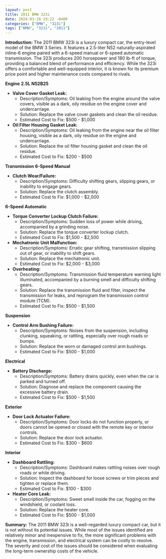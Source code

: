 ```yaml
---
layout: post
title: 2011 BMW 323i
date: 2024-03-28 19:22 -0400
categories: ["BMW", "323i"]
tags: ["BMW", "323i", "2011"]
---
```

**Introduction:**
The 2011 BMW 323i is a luxury compact car, the entry-level model of the BMW 3 Series. It features a 2.5-liter N52 naturally-aspirated inline-6 engine paired with a 6-speed manual or 6-speed automatic transmission. The 323i produces 200 horsepower and 180 lb-ft of torque, providing a balanced blend of performance and efficiency. While the 323i offers a comfortable and well-equipped interior, it is known for its premium price point and higher maintenance costs compared to rivals.

**Engine**
**2.5L N52B25**
- **Valve Cover Gasket Leak:**
  - Description/Symptoms: Oil leaking from the engine around the valve covers, visible as a dark, oily residue on the engine cover and undercarriage.
  - Solution: Replace the valve cover gaskets and clean the oil residue.
  - Estimated Cost to Fix: $500 - $1,000
- **Oil Filter Housing Gasket Leak:**
  - Description/Symptoms: Oil leaking from the engine near the oil filter housing, visible as a dark, oily residue on the engine and undercarriage.
  - Solution: Replace the oil filter housing gasket and clean the oil residue.
  - Estimated Cost to Fix: $200 - $500

**Transmission**
**6-Speed Manual**
- **Clutch Wear/Failure:**
  - Description/Symptoms: Difficulty shifting gears, slipping gears, or inability to engage gears.
  - Solution: Replace the clutch assembly.
  - Estimated Cost to Fix: $1,000 - $2,000

**6-Speed Automatic**
- **Torque Converter Lockup Clutch Failure:**
  - Description/Symptoms: Sudden loss of power while driving, accompanied by a grinding noise.
  - Solution: Replace the torque converter lockup clutch.
  - Estimated Cost to Fix: $1,500 - $2,500
- **Mechatronic Unit Malfunction:**
  - Description/Symptoms: Erratic gear shifting, transmission slipping out of gear, or inability to shift gears.
  - Solution: Replace the mechatronic unit.
  - Estimated Cost to Fix: $2,000 - $3,000
- **Overheating:**
  - Description/Symptoms: Transmission fluid temperature warning light illuminated, accompanied by a burning smell and difficulty shifting gears.
  - Solution: Replace the transmission fluid and filter, inspect the transmission for leaks, and reprogram the transmission control module (TCM).
  - Estimated Cost to Fix: $500 - $1,500

**Suspension**
- **Control Arm Bushing Failure:**
  - Description/Symptoms: Noises from the suspension, including clunking, squeaking, or rattling, especially over rough roads or bumps.
  - Solution: Replace the worn or damaged control arm bushings.
  - Estimated Cost to Fix: $500 - $1,000

**Electrical**
- **Battery Discharge:**
  - Description/Symptoms: Battery drains quickly, even when the car is parked and turned off.
  - Solution: Diagnose and replace the component causing the excessive battery drain.
  - Estimated Cost to Fix: $500 - $1,500

**Exterior**
- **Door Lock Actuator Failure:**
  - Description/Symptoms: Door locks do not function properly, or doors cannot be opened or closed with the remote key or interior controls.
  - Solution: Replace the door lock actuator.
  - Estimated Cost to Fix: $300 - $600

**Interior**
- **Dashboard Rattling:**
  - Description/Symptoms: Dashboard makes rattling noises over rough roads or while driving.
  - Solution: Inspect the dashboard for loose screws or trim pieces and tighten or replace them.
  - Estimated Cost to Fix: $100 - $300
- **Heater Core Leak:**
  - Description/Symptoms: Sweet smell inside the car, fogging on the windshield, or coolant loss.
  - Solution: Replace the heater core.
  - Estimated Cost to Fix: $500 - $1,000

**Summary:**
The 2011 BMW 323i is a well-regarded luxury compact car, but it is not without its potential issues. While most of the issues identified are relatively minor and inexpensive to fix, the more significant problems with the engine, transmission, and electrical system can be costly to resolve. The severity and cost of the issues should be considered when evaluating the long-term ownership costs of the vehicle.
